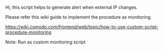 Hi, this script helps to generate alert when external IP changes.

Please refer this wiki guide to implement the procedure as monitoring.

https://wiki.comodo.com/frontend/web/topic/how-to-use-custom-script-procedure-monitoring

Note: Run as custom monitoring script